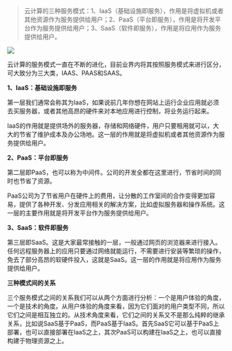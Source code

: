 > 云计算的三种服务模式：1、IaaS（基础设施即服务），作用是将虚拟机或者其他资源作为服务提供给用户；2、PaaS（平台即服务），作用是将开发平台作为服务提供给用户；3、SaaS（软件即服务），作用是将应用作为服务提供给用户。

![](https://imghtml.baoday.cn/upload/article/000/000/006/5fe765be5f1b7157.jpg)

云计算的服务模式一直在不断的进化，目前业界内将其按照服务模式来进行区分，可大致分为三大类，IAAS、PAAS和SAAS。

**1、IaaS：基础设施即服务**

第一层我们通常会称其为IaaS，如果说前几年你想在网站上运行企业应用就必须去买服务器，或者其他高昂的硬件来对本地应用进行控制，将业务运行起来。

IaaS的作用就是提供场外的服务器，存储和网络硬件，用户只要租用就可以，大大的节省了维护成本及办公场地。这一层的作用就是将虚拟机或者其他资源作为服务提供给用户。

**2、PaaS：平台即服务**

第二层即PaaS，也可以称为中间件。公司的开发全都在这里进行，节省时间的同时也节省了资源。

PaaS公司为了节省用户在硬件上的费用，让分散的工作室间的合作变得更加容易，提供了各种开发、分发应用相关的解决方案，比如虚拟服务器和操作系统。这一层的主要作用就是将开发平台作为服务提供给用户。

**3、SaaS：软件即服务**

第三层即SaaS。这是大家最常接触的一层，一般通过网页的浏览器来进行接入。任何远程服务器上的应用只要通过网络就能运行，不需要进行安装等繁琐的操作，免去了部分高昂的软硬件投入，这就是SaaS。这一层的作用就是将应用作为服务提供给用户。

**三种模式间的关系**

三个服务模式之间的关系我们可以从两个方面进行分析：一个是用户体验的角度，一个是技术的角度。从用户体验的角度来看，因为它们面对的用户类型不同，所以它们之间是相互独立的。从技术角度来看，它们之间的关系又不是那么纯粹的继承关系，比如说SaaS基于PaaS，而PaaS基于IaaS。首先SaaS它可以基于PaaS上部署，也可以直接部署在IaaS之上，其次PaaS可以构建在IaaS之上，也可以直接构建于物理资源之上。
